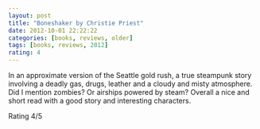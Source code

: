 ```yaml
---
layout: post
title: "Boneshaker by Christie Priest"
date: 2012-10-01 22:22:22
categories: [books, reviews, older]
tags: [books, reviews, 2012]
rating: 4
---
```


In an approximate version of the Seattle gold rush, a true steampunk story
involving a deadly gas, drugs, leather and a cloudy and misty atmosphere.
Did I mention zombies? Or airships powered by steam?
Overall a nice and short read with a good story and interesting characters.

Rating 4/5
